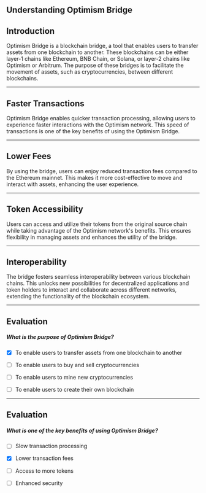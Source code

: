 ## Understanding Optimism Bridge


## Introduction

Optimism Bridge is a blockchain bridge, a tool that enables users to transfer assets from one blockchain to another. These blockchains can be either layer-1 chains like Ethereum, BNB Chain, or Solana, or layer-2 chains like Optimism or Arbitrum. The purpose of these bridges is to facilitate the movement of assets, such as cryptocurrencies, between different blockchains.

    


---
## Faster Transactions

Optimism Bridge enables quicker transaction processing, allowing users to experience faster interactions with the Optimism network. This speed of transactions is one of the key benefits of using the Optimism Bridge.

    


---
## Lower Fees

By using the bridge, users can enjoy reduced transaction fees compared to the Ethereum mainnet. This makes it more cost-effective to move and interact with assets, enhancing the user experience.

    


---
## Token Accessibility

Users can access and utilize their tokens from the original source chain while taking advantage of the Optimism network's benefits. This ensures flexibility in managing assets and enhances the utility of the bridge.

    


---
## Interoperability

The bridge fosters seamless interoperability between various blockchain chains. This unlocks new possibilities for decentralized applications and token holders to interact and collaborate across different networks, extending the functionality of the blockchain ecosystem.

    


---
## Evaluation





##### What is the purpose of Optimism Bridge?  
     
- [x]  To enable users to transfer assets from one blockchain to another
- [ ]  To enable users to buy and sell cryptocurrencies
- [ ]  To enable users to mine new cryptocurrencies
- [ ]  To enable users to create their own blockchain

    


---
## Evaluation





##### What is one of the key benefits of using Optimism Bridge?  
     
- [ ]  Slow transaction processing
- [x]  Lower transaction fees
- [ ]  Access to more tokens
- [ ]  Enhanced security

    
   